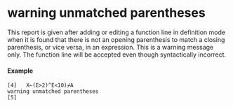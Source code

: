 




<h1 class="heading"><span class="name">warning unmatched parentheses</span></h1>

This report is given after adding or editing a function line in definition mode when it is found that there is not an opening parenthesis to match a closing parenthesis, or vice versa, in an expression.  This is a warning message only.  The function line will be accepted even though syntactically incorrect.

#### Example
```apl
[4]   X←(E>2)^E<10)⌿A
warning unmatched parentheses
[5]
```






